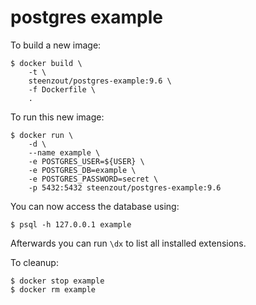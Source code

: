 # postgres example

To build a new image:

```
$ docker build \
	-t \
	steenzout/postgres-example:9.6 \
	-f Dockerfile \
	.
```

To run this new image:

```
$ docker run \
	-d \
	--name example \
	-e POSTGRES_USER=${USER} \
	-e POSTGRES_DB=example \
	-e POSTGRES_PASSWORD=secret \
	-p 5432:5432 steenzout/postgres-example:9.6
```

You can now access the database using:

```
$ psql -h 127.0.0.1 example
```

Afterwards you can run `\dx` to list all installed extensions.

To cleanup:

```
$ docker stop example
$ docker rm example
```

